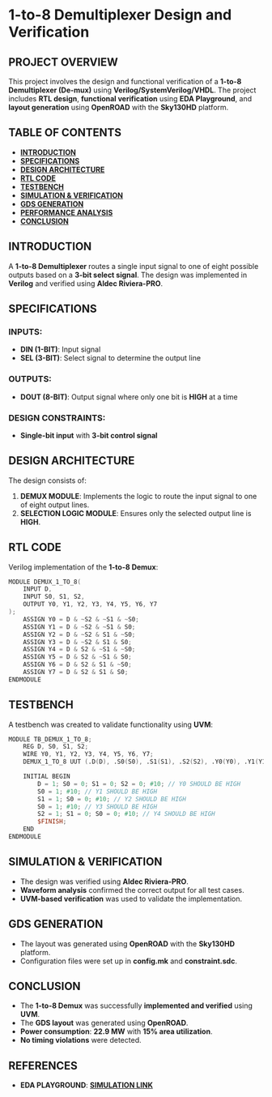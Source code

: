 # **1-to-8 Demultiplexer Design and Verification**

## **PROJECT OVERVIEW**
This project involves the design and functional verification of a **1-to-8 Demultiplexer (De-mux)** using **Verilog/SystemVerilog/VHDL**. The project includes **RTL design**, **functional verification** using **EDA Playground**, and **layout generation** using **OpenROAD** with the **Sky130HD** platform.

## **TABLE OF CONTENTS**
- [**INTRODUCTION**](#introduction)
- [**SPECIFICATIONS**](#specifications)
- [**DESIGN ARCHITECTURE**](#design-architecture)
- [**RTL CODE**](#rtl-code)
- [**TESTBENCH**](#testbench)
- [**SIMULATION & VERIFICATION**](#simulation--verification)
- [**GDS GENERATION**](#gds-generation)
- [**PERFORMANCE ANALYSIS**](#performance-analysis)
- [**CONCLUSION**](#conclusion)

## **INTRODUCTION**
A **1-to-8 Demultiplexer** routes a single input signal to one of eight possible outputs based on a **3-bit select signal**. The design was implemented in **Verilog** and verified using **Aldec Riviera-PRO**.

## **SPECIFICATIONS**
### **INPUTS:**
- **DIN (1-BIT)**: Input signal
- **SEL (3-BIT)**: Select signal to determine the output line

### **OUTPUTS:**
- **DOUT (8-BIT)**: Output signal where only one bit is **HIGH** at a time

### **DESIGN CONSTRAINTS:**
- **Single-bit input** with **3-bit control signal**

## **DESIGN ARCHITECTURE**
The design consists of:
1. **DEMUX MODULE**: Implements the logic to route the input signal to one of eight output lines.
2. **SELECTION LOGIC MODULE**: Ensures only the selected output line is **HIGH**.

## **RTL CODE**
Verilog implementation of the **1-to-8 Demux**:
```verilog
MODULE DEMUX_1_TO_8(
    INPUT D,
    INPUT S0, S1, S2,
    OUTPUT Y0, Y1, Y2, Y3, Y4, Y5, Y6, Y7
);
    ASSIGN Y0 = D & ~S2 & ~S1 & ~S0;
    ASSIGN Y1 = D & ~S2 & ~S1 & S0;
    ASSIGN Y2 = D & ~S2 & S1 & ~S0;
    ASSIGN Y3 = D & ~S2 & S1 & S0;
    ASSIGN Y4 = D & S2 & ~S1 & ~S0;
    ASSIGN Y5 = D & S2 & ~S1 & S0;
    ASSIGN Y6 = D & S2 & S1 & ~S0;
    ASSIGN Y7 = D & S2 & S1 & S0;
ENDMODULE
```

## **TESTBENCH**
A testbench was created to validate functionality using **UVM**:
```verilog
MODULE TB_DEMUX_1_TO_8;
    REG D, S0, S1, S2;
    WIRE Y0, Y1, Y2, Y3, Y4, Y5, Y6, Y7;
    DEMUX_1_TO_8 UUT (.D(D), .S0(S0), .S1(S1), .S2(S2), .Y0(Y0), .Y1(Y1), .Y2(Y2), .Y3(Y3), .Y4(Y4), .Y5(Y5), .Y6(Y6), .Y7(Y7));

    INITIAL BEGIN
        D = 1; S0 = 0; S1 = 0; S2 = 0; #10; // Y0 SHOULD BE HIGH
        S0 = 1; #10; // Y1 SHOULD BE HIGH
        S1 = 1; S0 = 0; #10; // Y2 SHOULD BE HIGH
        S0 = 1; #10; // Y3 SHOULD BE HIGH
        S2 = 1; S1 = 0; S0 = 0; #10; // Y4 SHOULD BE HIGH
        $FINISH;
    END
ENDMODULE
```

## **SIMULATION & VERIFICATION**
- The design was verified using **Aldec Riviera-PRO**.
- **Waveform analysis** confirmed the correct output for all test cases.
- **UVM-based verification** was used to validate the implementation.

## **GDS GENERATION**
- The layout was generated using **OpenROAD** with the **Sky130HD** platform.
- Configuration files were set up in **config.mk** and **constraint.sdc**.


## **CONCLUSION**
- The **1-to-8 Demux** was successfully **implemented and verified** using **UVM**.
- The **GDS layout** was generated using **OpenROAD**.
- **Power consumption**: **22.9 MW** with **15% area utilization**.
- **No timing violations** were detected.

## **REFERENCES**
- **EDA PLAYGROUND**: [**SIMULATION LINK**](https://edaplayground.com/x/Fgce)

